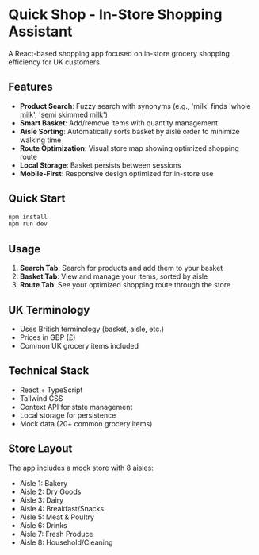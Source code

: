 # Quick Shop - In-Store Shopping Assistant

A React-based shopping app focused on in-store grocery shopping efficiency for UK customers.

## Features

- **Product Search**: Fuzzy search with synonyms (e.g., 'milk' finds 'whole milk', 'semi skimmed milk')
- **Smart Basket**: Add/remove items with quantity management
- **Aisle Sorting**: Automatically sorts basket by aisle order to minimize walking time
- **Route Optimization**: Visual store map showing optimized shopping route
- **Local Storage**: Basket persists between sessions
- **Mobile-First**: Responsive design optimized for in-store use

## Quick Start

```bash
npm install
npm run dev
```

## Usage

1. **Search Tab**: Search for products and add them to your basket
2. **Basket Tab**: View and manage your items, sorted by aisle
3. **Route Tab**: See your optimized shopping route through the store

## UK Terminology

- Uses British terminology (basket, aisle, etc.)
- Prices in GBP (£)
- Common UK grocery items included

## Technical Stack

- React + TypeScript
- Tailwind CSS
- Context API for state management
- Local storage for persistence
- Mock data (20+ common grocery items)

## Store Layout

The app includes a mock store with 8 aisles:
- Aisle 1: Bakery
- Aisle 2: Dry Goods  
- Aisle 3: Dairy
- Aisle 4: Breakfast/Snacks
- Aisle 5: Meat & Poultry
- Aisle 6: Drinks
- Aisle 7: Fresh Produce
- Aisle 8: Household/Cleaning